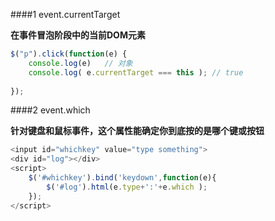 ####1 event.currentTarget

**在事件冒泡阶段中的当前DOM元素**

```javascript
$("p").click(function(e) {
    console.log(e)   // 对象
    console.log( e.currentTarget === this ); // true  
    
});  
```

####2 event.which

**针对键盘和鼠标事件，这个属性能确定你到底按的是哪个键或按钮**

```javascript
<input id="whichkey" value="type something">
<div id="log"></div>
<script>
    $('#whichkey').bind('keydown',function(e){
        $('#log').html(e.type+':'+e.which );
    });
</script>

```


